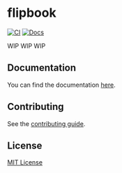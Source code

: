 # flipbook

[![CI](https://github.com/vocksel/flipbook/actions/workflows/ci.yml/badge.svg)](https://github.com/vocksel/flipbook/actions/workflows/ci.yml)
[![Docs](https://img.shields.io/badge/docs-website-brightgreen)](https://vocksel.github.io/flipbook)

WIP WIP WIP

## Documentation

You can find the documentation [here](https://vocksel.github.io/flipbook).

## Contributing

See the [contributing guide](https://vocksel.github.io/flipbook/docs/contributing).

## License

[MIT License](LICENSE)
